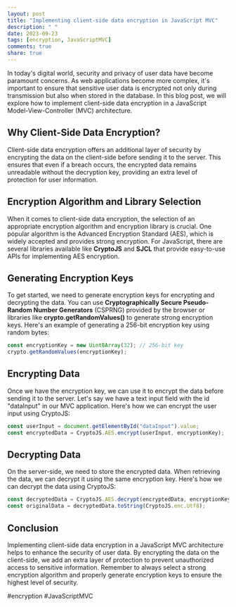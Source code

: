 ```yaml
---
layout: post
title: "Implementing client-side data encryption in JavaScript MVC"
description: " "
date: 2023-09-23
tags: [encryption, JavaScriptMVC]
comments: true
share: true
---
```


In today's digital world, security and privacy of user data have become paramount concerns. As web applications become more complex, it's important to ensure that sensitive user data is encrypted not only during transmission but also when stored in the database. In this blog post, we will explore how to implement client-side data encryption in a JavaScript Model-View-Controller (MVC) architecture.

## Why Client-Side Data Encryption?

Client-side data encryption offers an additional layer of security by encrypting the data on the client-side before sending it to the server. This ensures that even if a breach occurs, the encrypted data remains unreadable without the decryption key, providing an extra level of protection for user information.

## Encryption Algorithm and Library Selection

When it comes to client-side data encryption, the selection of an appropriate encryption algorithm and encryption library is crucial. One popular algorithm is the Advanced Encryption Standard (AES), which is widely accepted and provides strong encryption. For JavaScript, there are several libraries available like **CryptoJS** and **SJCL** that provide easy-to-use APIs for implementing AES encryption.

## Generating Encryption Keys

To get started, we need to generate encryption keys for encrypting and decrypting the data. You can use **Cryptographically Secure Pseudo-Random Number Generators** (CSPRNG) provided by the browser or libraries like **crypto.getRandomValues()** to generate strong encryption keys. Here's an example of generating a 256-bit encryption key using random bytes:

```javascript
const encryptionKey = new Uint8Array(32); // 256-bit key
crypto.getRandomValues(encryptionKey);
```

## Encrypting Data

Once we have the encryption key, we can use it to encrypt the data before sending it to the server. Let's say we have a text input field with the id "dataInput" in our MVC application. Here's how we can encrypt the user input using CryptoJS:

```javascript
const userInput = document.getElementById("dataInput").value;
const encryptedData = CryptoJS.AES.encrypt(userInput, encryptionKey);
```

## Decrypting Data

On the server-side, we need to store the encrypted data. When retrieving the data, we can decrypt it using the same encryption key. Here's how we can decrypt the data using CryptoJS:

```javascript
const decryptedData = CryptoJS.AES.decrypt(encryptedData, encryptionKey);
const originalData = decryptedData.toString(CryptoJS.enc.Utf8);
```

## Conclusion

Implementing client-side data encryption in a JavaScript MVC architecture helps to enhance the security of user data. By encrypting the data on the client-side, we add an extra layer of protection to prevent unauthorized access to sensitive information. Remember to always select a strong encryption algorithm and properly generate encryption keys to ensure the highest level of security.

#encryption #JavaScriptMVC